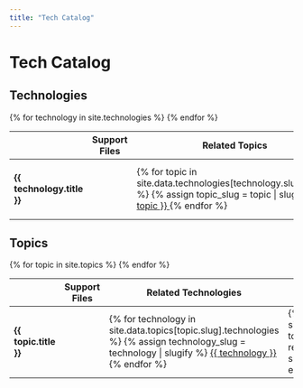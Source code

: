 ```yaml
---
title: "Tech Catalog"
---
```


# Tech Catalog

## Technologies
<table class="table table-hover table-bordered">
    <thead>
    <tr>
        <th></th>
        <th class="text-success-emphasis">Support Files</th>
        <th class="text-success-emphasis">Related Topics</th>
        <th class="text-success-emphasis">Similar Technologies</th>
    </tr>
    </thead>
    <tbody>
    {% for technology in site.technologies %}
        <tr>
            <!-- Technology Name -->
            <td><strong class="text-success-emphasis">{{ technology.title }}</strong></td>
            <!-- Support Files -->
            <td></td>
            <!-- Related Topics -->
            <td>
                {% for topic in site.data.technologies[technology.slug].topics %}
                {% assign topic_slug = topic | slugify %}
                <span class="badge bg-secondary">
                    <a href="{{ site.baseurl }}/topics/{{ topic_slug }}" target="_blank" data-bs-theme="light">
                        {{ topic }}
                    </a>
                </span>
                {% endfor %}
            </td>
            <!-- Similar Technologies -->
            <td>
                {% for similar_technology in site.data.technologies[technology.slug].similar-technologies %}
                {% assign similar_technology_slug = similar_technology | slugify %}
                <span class="badge bg-secondary">
                    <a href="{{ site.baseurl }}/technologies/{{ similar_technology_slug }}" target="_blank" data-bs-theme="light">
                        {{ similar_technology }}
                    </a>
                </span>
                {% endfor %}
            </td>
        </tr>
    {% endfor %}
    </tbody>
</table>


## Topics

<table class="table table-hover table-bordered">
    <thead>
    <tr>
        <th></th>
        <th class="text-success-emphasis">Support Files</th>
        <th class="text-success-emphasis">Related Technologies</th>
        <th class="text-success-emphasis">Related Topics</th>
    </tr>
    </thead>
    <tbody>
    {% for topic in site.topics %}
        <tr>
            <!-- Topic Name -->
            <td><strong class="text-success-emphasis">{{ topic.title }}</strong></td>
            <!-- Support Files -->
            <td></td>
            <!-- Related Technologies -->
            <td>
                {% for technology in site.data.topics[topic.slug].technologies %}
                {% assign technology_slug = technology | slugify %}
                <span class="badge bg-secondary">
                    <a href="{{ site.baseurl }}/technologies/{{ technology_slug }}" target="_blank" data-bs-theme="light">
                        {{ technology }}
                    </a>
                </span>
                {% endfor %}
            </td>
            <!-- Related Topics -->
            <td>
                {% for related_topic in site.data.topics[topic.slug].related-topics %}
                {% assign related_topic_slug = related_topic | slugify %}
                <span class="badge bg-secondary">
                    <a href="{{ site.baseurl }}/topics/{{ related_topic_slug }}" target="_blank" data-bs-theme="light">
                        {{ related_topic }}
                    </a>
                </span>
                {% endfor %}
            </td>
        </tr>
    {% endfor %}
    </tbody>
</table>